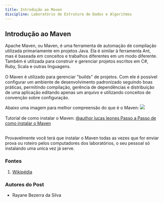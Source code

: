 ```yaml
---
title: Introdução ao Maven
discipline: Laboratório de Estrutura de Dados e Algoritmos 
---
```


## Introdução ao Maven 

Apache Maven, ou Maven, é uma ferramenta de automação de compilação utilizada primariamente em projetos Java. Ela é similar à ferramenta Ant, mas é baseada em conceitos e trabalhos diferentes em um modo diferente. Também é utilizada para construir e gerenciar projetos escritos em C#, Ruby, Scala e outras linguagens.
<br><br>
O Maven é utilizado para gerenciar "builds" de projetos. Com ele é possível configurar um ambiente de desenvolvimento padronizado seguindo boas práticas, permitindo compilação, gerência de dependências e distribuição de uma aplicação editando apenas um arquivo e utilizando conceitos de convenção sobre configuração.

Abaixo uma imagem para melhor compreensão do que é o Maven:
<img src= "https://www.bogotobogo.com/Java/tutorials/images/MavenLifeCycle/DefaultLifeCycle.png">
<br><br>
Tutorial de como instalar o Maven: <a href="https://cookie-account-de1.notion.site/Maven-8e4335c88fbf4e07b5d7b66fa65a0d80" target="_blank"> @author lucas leones Passo a Passo de como instalar o Maven</a>
<br><br>

Provavelmente você terá que instalar o Maven todas as vezes que for enviar prova ou roteiro pelos computadores dos laboratórios, o seu pessoal só instalando uma unica vez já serve. 

### Fontes 

1. <a href= "https://pt.wikipedia.org/wiki/Apache_Maven" target="_blank"> Wikipédia</a>

### Autores do Post

- Rayane Bezerra da Silva 